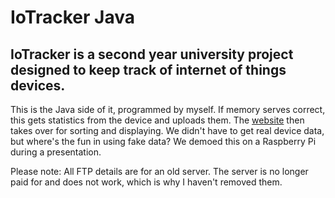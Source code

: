 # IoTracker Java
## IoTracker is a second year university project designed to keep track of internet of things devices.
This is the Java side of it, programmed by myself. If memory serves correct, this gets statistics from the device and uploads them. The [website](https://github.com/RobJTaylor/IoTracker) then takes over for sorting and displaying. We didn't have to get real device data, but where's the fun in using fake data? We demoed this on a Raspberry Pi during a presentation.

Please note: All FTP details are for an old server. The server is no longer paid for and does not work, which is why I haven't removed them.

